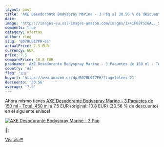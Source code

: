 ```yaml
---
layout: post
title: 'AXE Desodorante Bodyspray Marine - 3 Paq al 30.56 % de descuento'
date: 
image: 'https://images-eu.ssl-images-amazon.com/images/I/41F88TSIGAL._SL200_.jpg'
comments: true
category: ofertas
author: ring
slug: 'B07BL617PH-es'
actualPrice: 7.5 EUR
currency: EUR
price: 7.5
comparePrice: 10.8 EUR
prodname: 'AXE Desodorante Bodyspray Marine - 3 Paquetes de 150 ml - Total: 450 ml'
country: 'es'
flag: '🇪🇸'
buyurl: 'https://www.amazon.es/dp/B07BL617PH/?tag=tolees-21'
descuento: '30.56'
average: '7.5'
---
```


Ahora mismo tienes [AXE Desodorante Bodyspray Marine - 3 Paquetes de 150 ml - Total: 450 ml](https://www.amazon.es/dp/B07BL617PH/?tag=tolees-21) a 7.5 EUR (original: 10.8 EUR) (30.56 %  de descuento) en el siguiente enlace!

[![AXE Desodorante Bodyspray Marine - 3 Paq](https://images-eu.ssl-images-amazon.com/images/I/41F88TSIGAL._SL200_.jpg)](https://www.amazon.es/dp/B07BL617PH/?tag=tolees-21)

🔎:


[Visítala!!!](https://www.amazon.es/dp/B07BL617PH/?tag=tolees-21)
